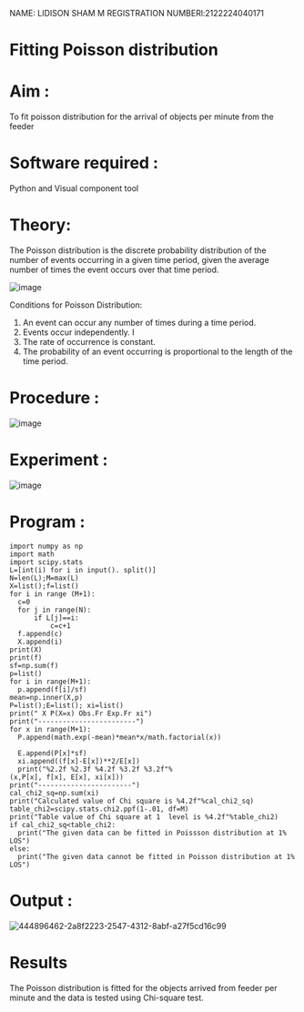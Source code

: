 NAME: LIDISON SHAM M
REGISTRATION NUMBERl:2122224040171

# Fitting Poisson  distribution
# Aim : 

To fit poisson distribution for the arrival of objects per minute from the feeder

# Software required :  

Python and Visual component tool

# Theory:

The Poisson distribution is the discrete probability distribution of the number of events occurring in a given time period, given the average number of times the event occurs over that time period.

![image](https://user-images.githubusercontent.com/104613195/166248326-fd042076-8b0b-40c4-8b11-1d8e8fcb74db.png)

 Conditions for Poisson Distribution:

1. An event can occur any number of times during a time period.
2. Events occur independently. I
3. The rate of occurrence is constant.
4. The probability of an event occurring is proportional to the length of the time period. 
 
# Procedure :

![image](https://user-images.githubusercontent.com/104613195/166251988-d0c53205-6080-4f7b-ae4c-398178586637.png)

# Experiment :

![image](https://user-images.githubusercontent.com/103921593/230282876-f4a5afbf-cac1-4648-a1b0-c78840638a8e.png)

# Program :
```
import numpy as np
import math
import scipy.stats
L=[int(i) for i in input(). split()]
N=len(L);M=max(L)
X=list();f=list()
for i in range (M+1):
  c=0
  for j in range(N):
      if L[j]==i:
          c=c+1
  f.append(c)
  X.append(i)
print(X)
print(f)
sf=np.sum(f)
p=list()
for i in range(M+1):
  p.append(f[i]/sf)
mean=np.inner(X,p)
P=list();E=list(); xi=list()
print(" X P(X=x) Obs.Fr Exp.Fr xi")
print("------------------------")
for x in range(M+1):
  P.append(math.exp(-mean)*mean*x/math.factorial(x))

  E.append(P[x]*sf)
  xi.append((f[x]-E[x])**2/E[x])
  print("%2.2f %2.3f %4.2f %3.2f %3.2f"%
(x,P[x], f[x], E[x], xi[x]))
print("-----------------------")
cal_chi2_sq=np.sum(xi)
print("Calculated value of Chi square is %4.2f"%cal_chi2_sq)
table_chi2=scipy.stats.chi2.ppf(1-.01, df=M)
print("Table value of Chi square at 1  level is %4.2f"%table_chi2)
if cal_chi2_sq<table_chi2:
  print("The given data can be fitted in Poissson distribution at 1% LOS")
else:
  print("The given data cannot be fitted in Poisson distribution at 1% LOS")
```
 

# Output : 

![444896462-2a8f2223-2547-4312-8abf-a27f5cd16c99](https://github.com/user-attachments/assets/5322449d-1b4b-4891-9db0-f35973d42fa2)


# Results

The Poisson distribution is fitted for the objects arrived from feeder per minute and the data is tested using Chi-square test. 
 
